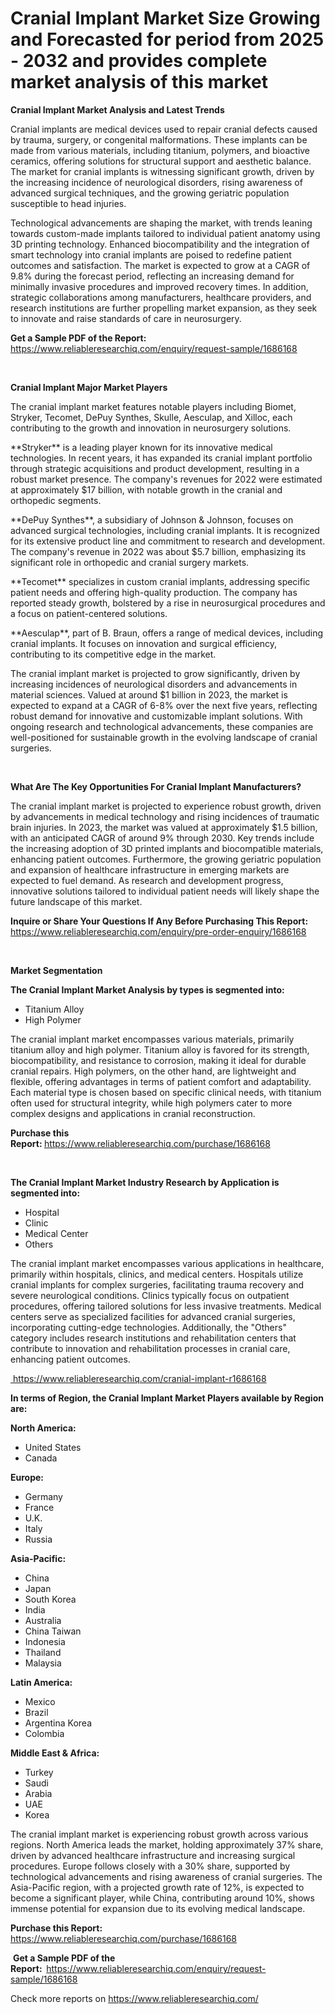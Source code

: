 <p><h1>Cranial Implant Market Size Growing and Forecasted for period from 2025 - 2032 and provides complete market analysis of this market</h1></p><p><strong>Cranial Implant Market Analysis and Latest Trends</strong></p>
<p><p>Cranial implants are medical devices used to repair cranial defects caused by trauma, surgery, or congenital malformations. These implants can be made from various materials, including titanium, polymers, and bioactive ceramics, offering solutions for structural support and aesthetic balance. The market for cranial implants is witnessing significant growth, driven by the increasing incidence of neurological disorders, rising awareness of advanced surgical techniques, and the growing geriatric population susceptible to head injuries.</p><p>Technological advancements are shaping the market, with trends leaning towards custom-made implants tailored to individual patient anatomy using 3D printing technology. Enhanced biocompatibility and the integration of smart technology into cranial implants are poised to redefine patient outcomes and satisfaction. The market is expected to grow at a CAGR of 9.8% during the forecast period, reflecting an increasing demand for minimally invasive procedures and improved recovery times. In addition, strategic collaborations among manufacturers, healthcare providers, and research institutions are further propelling market expansion, as they seek to innovate and raise standards of care in neurosurgery.</p></p>
<p><strong>Get a Sample PDF of the Report:&nbsp;</strong> <a href="https://www.reliableresearchiq.com/enquiry/request-sample/1686168?utm_campaign=2760&utm_medium=2&utm_source=Github&utm_content=ia&utm_term=24032025&utm_id=cranial-implant">https://www.reliableresearchiq.com/enquiry/request-sample/1686168</a></p>
<p>&nbsp;</p>
<p><strong>Cranial Implant Major Market Players</strong></p>
<p><p>The cranial implant market features notable players including Biomet, Stryker, Tecomet, DePuy Synthes, Skulle, Aesculap, and Xilloc, each contributing to the growth and innovation in neurosurgery solutions.</p><p>**Stryker** is a leading player known for its innovative medical technologies. In recent years, it has expanded its cranial implant portfolio through strategic acquisitions and product development, resulting in a robust market presence. The company's revenues for 2022 were estimated at approximately $17 billion, with notable growth in the cranial and orthopedic segments.</p><p>**DePuy Synthes**, a subsidiary of Johnson & Johnson, focuses on advanced surgical technologies, including cranial implants. It is recognized for its extensive product line and commitment to research and development. The company's revenue in 2022 was about $5.7 billion, emphasizing its significant role in orthopedic and cranial surgery markets.</p><p>**Tecomet** specializes in custom cranial implants, addressing specific patient needs and offering high-quality production. The company has reported steady growth, bolstered by a rise in neurosurgical procedures and a focus on patient-centered solutions.</p><p>**Aesculap**, part of B. Braun, offers a range of medical devices, including cranial implants. It focuses on innovation and surgical efficiency, contributing to its competitive edge in the market.</p><p>The cranial implant market is projected to grow significantly, driven by increasing incidences of neurological disorders and advancements in material sciences. Valued at around $1 billion in 2023, the market is expected to expand at a CAGR of 6-8% over the next five years, reflecting robust demand for innovative and customizable implant solutions. With ongoing research and technological advancements, these companies are well-positioned for sustainable growth in the evolving landscape of cranial surgeries.</p></p>
<p>&nbsp;</p>
<p><strong>What Are The Key Opportunities For Cranial Implant Manufacturers?</strong></p>
<p><p>The cranial implant market is projected to experience robust growth, driven by advancements in medical technology and rising incidences of traumatic brain injuries. In 2023, the market was valued at approximately $1.5 billion, with an anticipated CAGR of around 9% through 2030. Key trends include the increasing adoption of 3D printed implants and biocompatible materials, enhancing patient outcomes. Furthermore, the growing geriatric population and expansion of healthcare infrastructure in emerging markets are expected to fuel demand. As research and development progress, innovative solutions tailored to individual patient needs will likely shape the future landscape of this market.</p></p>
<p><strong>Inquire or Share Your Questions If Any Before Purchasing This Report:</strong> <a href="https://www.reliableresearchiq.com/enquiry/pre-order-enquiry/1686168?utm_campaign=2760&utm_medium=2&utm_source=Github&utm_content=ia&utm_term=24032025&utm_id=cranial-implant">https://www.reliableresearchiq.com/enquiry/pre-order-enquiry/1686168</a></p>
<p>&nbsp;</p>
<p><strong>Market Segmentation</strong></p>
<p><strong>The Cranial Implant Market Analysis by types is segmented into:</strong></p>
<p><ul><li>Titanium Alloy</li><li>High Polymer</li></ul></p>
<p><p>The cranial implant market encompasses various materials, primarily titanium alloy and high polymer. Titanium alloy is favored for its strength, biocompatibility, and resistance to corrosion, making it ideal for durable cranial repairs. High polymers, on the other hand, are lightweight and flexible, offering advantages in terms of patient comfort and adaptability. Each material type is chosen based on specific clinical needs, with titanium often used for structural integrity, while high polymers cater to more complex designs and applications in cranial reconstruction.</p></p>
<p><strong>Purchase this Report:&nbsp;</strong><a href="https://www.reliableresearchiq.com/purchase/1686168?utm_campaign=2760&utm_medium=2&utm_source=Github&utm_content=ia&utm_term=24032025&utm_id=cranial-implant">https://www.reliableresearchiq.com/purchase/1686168</a></p>
<p>&nbsp;</p>
<p><strong>The Cranial Implant Market Industry Research by Application is segmented into:</strong></p>
<p><ul><li>Hospital</li><li>Clinic</li><li>Medical Center</li><li>Others</li></ul></p>
<p><p>The cranial implant market encompasses various applications in healthcare, primarily within hospitals, clinics, and medical centers. Hospitals utilize cranial implants for complex surgeries, facilitating trauma recovery and severe neurological conditions. Clinics typically focus on outpatient procedures, offering tailored solutions for less invasive treatments. Medical centers serve as specialized facilities for advanced cranial surgeries, incorporating cutting-edge technologies. Additionally, the "Others" category includes research institutions and rehabilitation centers that contribute to innovation and rehabilitation processes in cranial care, enhancing patient outcomes.</p></p>
<p><a href="https://www.reliableresearchiq.com/cranial-implant-r1686168?utm_campaign=2760&utm_medium=2&utm_source=Github&utm_content=ia&utm_term=24032025&utm_id=cranial-implant">&nbsp;https://www.reliableresearchiq.com/cranial-implant-r1686168</a></p>
<p><strong>In terms of Region, the Cranial Implant Market Players available by Region are:</strong></p>
<p>
    <p> <strong> North America: </strong>
        <ul>
            <li>United States</li>
            <li>Canada</li>
        </ul>
        </p> 
    <p> <strong> Europe: </strong>
        <ul>
            <li>Germany</li>
            <li>France</li>
            <li>U.K.</li>
            <li>Italy</li>
            <li>Russia</li>
        </ul>
        </p> 
    <p> <strong> Asia-Pacific: </strong>
        <ul>
            <li>China</li>
            <li>Japan</li>
            <li>South Korea</li>
            <li>India</li>
            <li>Australia</li>
            <li>China Taiwan</li>
            <li>Indonesia</li>
            <li>Thailand</li>
            <li>Malaysia</li>
        </ul>
        </p> 
    <p> <strong> Latin America: </strong>
        <ul>
            <li>Mexico</li>
            <li>Brazil</li>
            <li>Argentina Korea</li>
            <li>Colombia</li>
        </ul>
        </p> 
    <p> <strong> Middle East & Africa: </strong>
        <ul>
            <li>Turkey</li>
            <li>Saudi</li>
            <li>Arabia</li>
            <li>UAE</li>
            <li>Korea</li>
        </ul>
    </p>
    </p>
<p><p>The cranial implant market is experiencing robust growth across various regions. North America leads the market, holding approximately 37% share, driven by advanced healthcare infrastructure and increasing surgical procedures. Europe follows closely with a 30% share, supported by technological advancements and rising awareness of cranial surgeries. The Asia-Pacific region, with a projected growth rate of 12%, is expected to become a significant player, while China, contributing around 10%, shows immense potential for expansion due to its evolving medical landscape.</p></p>
<p><strong>Purchase this Report: </strong><a href="https://www.reliableresearchiq.com/purchase/1686168?utm_campaign=2760&utm_medium=2&utm_source=Github&utm_content=ia&utm_term=24032025&utm_id=cranial-implant">https://www.reliableresearchiq.com/purchase/1686168</a></p>
<p>&nbsp;<strong>Get a Sample PDF of the Report:&nbsp;&nbsp;</strong><a href="https://www.reliableresearchiq.com/enquiry/request-sample/1686168?utm_campaign=2760&utm_medium=2&utm_source=Github&utm_content=ia&utm_term=24032025&utm_id=cranial-implant">https://www.reliableresearchiq.com/enquiry/request-sample/1686168</a></p>
<p><strong></strong></p>
<p>Check more reports on <a href="https://www.reliableresearchiq.com/?utm_campaign=2760&utm_medium=2&utm_source=Github&utm_content=ia&utm_term=24032025&utm_id=cranial-implant">https://www.reliableresearchiq.com/</a></p>
